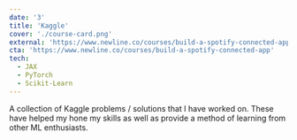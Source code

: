 ```yaml
---
date: '3'
title: 'Kaggle'
cover: './course-card.png'
external: 'https://www.newline.co/courses/build-a-spotify-connected-app'
cta: 'https://www.newline.co/courses/build-a-spotify-connected-app'
tech:
  - JAX
  - PyTorch
  - Scikit-Learn
---
```


A collection of Kaggle problems / solutions that I have worked on. These have helped my hone my skills as well as provide a method of learning from other ML enthusiasts.

